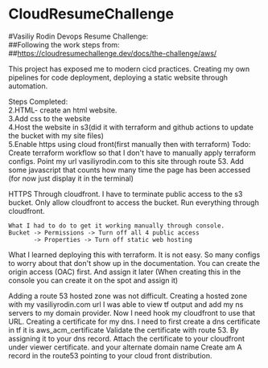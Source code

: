# CloudResumeChallenge

#Vasiliy Rodin Devops Resume Challenge:<br>
##Following the work steps from: <br>
##https://cloudresumechallenge.dev/docs/the-challenge/aws/<br>

This project has exposed me to modern cicd practices. Creating my own pipelines for code deployment, deploying a static website through automation. 

Steps Completed:<br>
    2.HTML- create an html website.<br>
    3.Add css to the website<br>
    4.Host the website in s3(did it with terraform and github actions to update the bucket with my site files)<br>
    5.Enable https using cloud front(first manually then with terraform)
Todo:<br>
    Create terraform workflow so that I don't have to manually apply terraform configs.
    Point my url vasiliyrodin.com to this site through route 53.
    Add some javascript that counts how many time the page has been accessed (for now just display it in the terminal)

HTTPS Through cloudfront.
    I have to terminate public access to the s3 bucket.
    Only allow cloudfront to access the bucket.
    Run everything through cloudfront.

    What I had to do to get it working manually through console.
    Bucket -> Permissions -> Turn off all 4 public access
           -> Properties -> Turn off static web hosting

What I learned deploying this with terraform.
    It is not easy. So many configs to worry about that don't show up in the documentation.
    You can create the origin access (OAC) first. And assign it later (When creating this in the console you can create it on the spot and assign it)

Adding a route 53 hosted zone was not difficult.
    Creating a hosted zone with my vasiliyrodin.com url I was able to view tf output and add my ns servers to my domain provider. Now I need hook my cloudfront to use that URL.
Creating a certificate for my dns.
    I need to first create a dns certificate in tf it is aws_acm_certificate
    Validate the certificate with route 53. By assigning it to your dns record.
    Attach the certificate to your cloudfront under viewer certificate. and your alternate domain name
    Create am  A record in the route53 pointing to your cloud front distribution.
